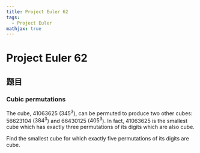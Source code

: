 ```yaml
---
title: Project Euler 62
tags:
  - Project Euler
mathjax: true
---
```

<escape><!-- more --></escape>

# Project Euler 62
## 题目
### Cubic permutations
The cube, $41063625$ ($345^3$), can be permuted to produce two other cubes: $56623104$ ($384^3$) and $66430125$ ($405^3$). In fact, $41063625$ is the smallest cube which has exactly three permutations of its digits which are also cube.

Find the smallest cube for which exactly five permutations of its digits are cube.